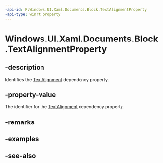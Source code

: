 ```yaml
---
-api-id: P:Windows.UI.Xaml.Documents.Block.TextAlignmentProperty
-api-type: winrt property
---
```


<!-- Property syntax
public Windows.UI.Xaml.DependencyProperty TextAlignmentProperty { get; }
-->

# Windows.UI.Xaml.Documents.Block.TextAlignmentProperty

## -description
Identifies the [TextAlignment](block_textalignment.md) dependency property.



## -property-value
The identifier for the [TextAlignment](block_textalignment.md) dependency property.

## -remarks

## -examples

## -see-also
